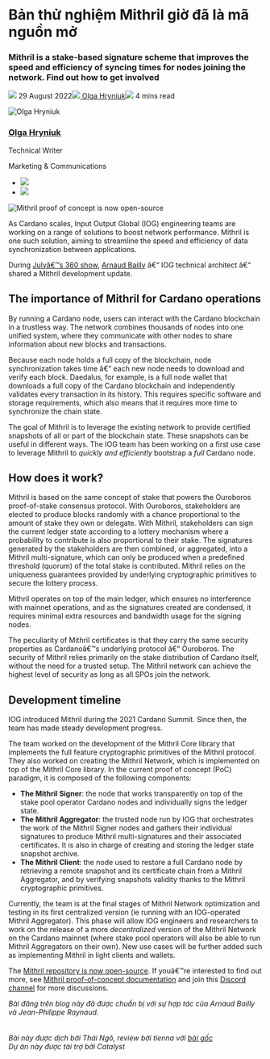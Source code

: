 # Bản thử nghiệm Mithril giờ đã là mã nguồn mở

### **Mithril is a stake-based signature scheme that improves the speed and efficiency of syncing times for nodes joining the network. Find out how to get involved**

![](img/2022-08-29-mithril-proof-of-concept-is-now-open-source.002.png) 29 August 2022![](img/2022-08-29-mithril-proof-of-concept-is-now-open-source.002.png)[ Olga Hryniuk](/en/blog/authors/olga-hryniuk/page-1/)![](img/2022-08-29-mithril-proof-of-concept-is-now-open-source.003.png) 4 mins read

![Olga Hryniuk](img/2022-08-29-mithril-proof-of-concept-is-now-open-source.004.png)[](/en/blog/authors/olga-hryniuk/page-1/)

### [**Olga Hryniuk**](/en/blog/authors/olga-hryniuk/page-1/)

Technical Writer

Marketing &amp; Communications

- ![](img/2022-08-29-mithril-proof-of-concept-is-now-open-source.005.png)[](https://www.linkedin.com/in/olga-hryniuk-1094a3160/ "LinkedIn")
- ![](img/2022-08-29-mithril-proof-of-concept-is-now-open-source.006.png)[](https://github.com/olgahryniuk "GitHub")

![Mithril proof of concept is now open-source](img/2022-08-29-mithril-proof-of-concept-is-now-open-source.007.jpeg)

As Cardano scales, Input Output Global (IOG) engineering teams are working on a range of solutions to boost network performance. Mithril is one such solution, aiming to streamline the speed and efficiency of data synchronization between applications.

During [Julyâ€™s 360 show](https://www.youtube.com/watch?v=mHHVaxkHFrE&t=478s), [Arnaud Bailly](https://iohk.io/en/team/arnaud-bailly) â€“ IOG technical architect â€“ shared a Mithril development update.

## **The importance of Mithril for Cardano operations**

By running a Cardano node, users can interact with the Cardano blockchain in a trustless way. The network combines thousands of nodes into one unified system, where they communicate with other nodes to share information about new blocks and transactions.

Because each node holds a full copy of the blockchain, node synchronization takes time â€“ each new node needs to download and verify each block. Daedalus, for example, is a full node wallet that downloads a full copy of the Cardano blockchain and independently validates every transaction in its history. This requires specific software and storage requirements, which also means that it requires more time to synchronize the chain state.

The goal of Mithril is to leverage the existing network to provide certified snapshots of all or part of the blockchain state. These snapshots can be useful in different ways. The IOG team has been working on a first use case to leverage Mithril to *quickly and efficiently* bootstrap a *full* Cardano node.

## **How does it work?**

Mithril is based on the same concept of stake that powers the Ouroboros proof-of-stake consensus protocol. With Ouroboros, stakeholders are elected to produce blocks randomly with a chance proportional to the amount of stake they own or delegate. With Mithril, stakeholders can sign the current ledger state according to a lottery mechanism where a probability to contribute is also proportional to their stake. The signatures generated by the stakeholders are then combined, or aggregated, into a Mithril multi-signature, which can only be produced when a predefined threshold (quorum) of the total stake is contributed. Mithril relies on the uniqueness guarantees provided by underlying cryptographic primitives to secure the lottery process.

Mithril operates on top of the main ledger, which ensures no interference with mainnet operations, and as the signatures created are condensed, it requires minimal extra resources and bandwidth usage for the signing nodes.

The peculiarity of Mithril certificates is that they carry the same security properties as Cardanoâ€™s underlying protocol â€“ Ouroboros. The security of Mithril relies primarily on the stake distribution of Cardano itself, without the need for a trusted setup. The Mithril network can achieve the highest level of security as long as all SPOs join the network.

## **Development timeline**

IOG introduced Mithril during the 2021 Cardano Summit. Since then, the team has made steady development progress.

The team worked on the development of the Mithril Core library that implements the full feature cryptographic primitives of the Mithril protocol. They also worked on creating the Mithril Network, which is implemented on top of the Mithril Core library. In the current proof of concept (PoC) paradigm, it is composed of the following components:

- **The Mithril Signer**: the node that works transparently on top of the stake pool operator Cardano nodes and individually signs the ledger state.
- **The Mithril Aggregator**: the trusted node run by IOG that orchestrates the work of the Mithril Signer nodes and gathers their individual signatures to produce Mithril multi-signatures and their associated certificates. It is also in charge of creating and storing the ledger state snapshot archive.
- **The Mithril Client**: the node used to restore a full Cardano node by retrieving a remote snapshot and its certificate chain from a Mithril Aggregator, and by verifying snapshots validity thanks to the Mithril cryptographic primitives.

Currently, the team is at the final stages of Mithril Network optimization and testing in its first centralized version (ie running with an IOG-operated Mithril Aggregator). This phase will allow IOG engineers and researchers to work on the release of a more *decentralized* version of the Mithril Network on the Cardano mainnet (where stake pool operators will also be able to run Mithril Aggregators on their own). New use cases will be further added such as implementing Mithril in light clients and wallets.

The [Mithril repository is now open-source](https://github.com/input-output-hk/mithril). If youâ€™re interested to find out more, see [Mithril proof-of-concept documentation](https://mithril.network/doc/) and join this [Discord channel](https://discord.gg/WmSVtQ5PjZ) for more discussions.

*Bài đăng trên blog này đã được chuẩn bị với sự hợp tác của Arnaud Bailly và Jean-Philippe Raynaud.<br><br><br>Bài này được dịch bởi Thái Ngô, review bởi tienna với [bài gốc](https://iohk.io/en/blog/posts/2022/08/29/mithril-proof-of-concept-is-now-open-source/)<br><em>Dự án này được tài trợ bởi Catalyst</em>*

